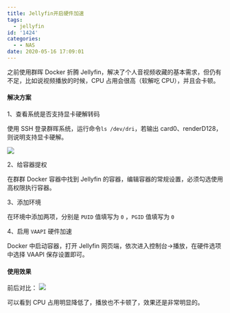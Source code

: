 ```yaml
---
title: Jellyfin开启硬件加速
tags:
  - jellyfin
id: '1424'
categories:
  - - NAS
date: 2020-05-16 17:09:01
---
```


之前使用群晖 Docker 折腾 Jellyfin，解决了个人音视频收藏的基本需求，但仍有不足，比如说视频播放的时候，CPU 占用会很高（软解吃 CPU），并且会卡顿。

#### 解决方案

1、查看系统是否支持显卡硬解转码

使用 SSH 登录群晖系统，运行命令`ls /dev/dri`，若输出 card0、renderD128，则说明支持显卡硬解。

![](https://wqdy.top/wp-content/uploads/2020/05/2020-05-16_17-00-15.png)

2、给容器提权

在群群 Docker 容器中找到 Jellyfin 的容器，编辑容器的常规设置，必须勾选使用高权限执行容器。

3、添加环境

在环境中添加两项，分别是 `PUID` 值填写为 `0` ，`PGID` 值填写为 `0`

4、启用 `VAAPI` 硬件加速

Docker 中启动容器，打开 Jellyfin 网页端，依次进入控制台->播放，在硬件选项中选择 VAAPI 保存设置即可。

#### 使用效果

前后对比：
![](https://wqdy.top/wp-content/uploads/2020/05/jellyfin-3.png)

可以看到 CPU 占用明显降低了，播放也不卡顿了，效果还是非常明显的。
